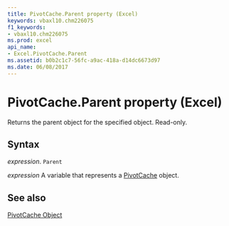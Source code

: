 ```yaml
---
title: PivotCache.Parent property (Excel)
keywords: vbaxl10.chm226075
f1_keywords:
- vbaxl10.chm226075
ms.prod: excel
api_name:
- Excel.PivotCache.Parent
ms.assetid: b0b2c1c7-56fc-a9ac-418a-d14dc6673d97
ms.date: 06/08/2017
---
```



# PivotCache.Parent property (Excel)

Returns the parent object for the specified object. Read-only.


## Syntax

_expression_. `Parent`

_expression_ A variable that represents a [PivotCache](Excel.PivotCache.md) object.


## See also


[PivotCache Object](Excel.PivotCache.md)

